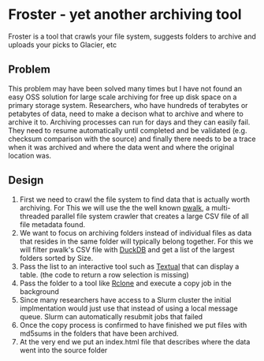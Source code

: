 # Froster - yet another archiving tool
Froster is a tool that crawls your file system, suggests folders to archive and uploads your picks to Glacier, etc  

## Problem 

This problem may have been solved many times but I have not found an easy OSS solution for large scale archiving for free up disk space on a primary storage system. Researchers, who have hundreds of terabytes or petabytes of data, need to make a decison what to archive and where to archive it to. Archiving processes can run for days and they can easily fail. They need to resume automatically until completed and be validated (e.g. checksum comparison with the source) and finally there needs to be a trace when it was archived and where the data went and where the original location was.

## Design 

1. First we need to crawl the file system to find data that is actually worth archiving. For This we will use the the well known [pwalk](https://github.com/fizwit/filesystem-reporting-tools), a multi-threaded parallel file system crawler that creates a large CSV file of all file metadata found. 
1. We want to focus on archiving folders instead of individual files as data that resides in the same folder will typically belong together. For this we will filter pwalk's CSV file with [DuckDB](https://duckdb.org) and get a list of the largest folders sorted by Size. 
1. Pass the list to an interactive tool such as [Textual](https://github.com/Textualize/textual/blob/main/tests/snapshot_tests/snapshot_apps/data_table_row_cursor.py) that can display a table. (the code to return a row selection is missing) 
1. Pass the folder to a tool like [Rclone](https://rclone.org) and execute a copy job in the background 
1. Since many researchers have access to a Slurm cluster the initial implmentation would just use that instead of using a local message queue. Slurm can automatically resubmit jobs that failed 
1. Once the copy process is confirmed to have finished we put files with md5sums in the folders that have been archived. 
1. At the very end we put an index.html file that describes where the data went into the source folder

